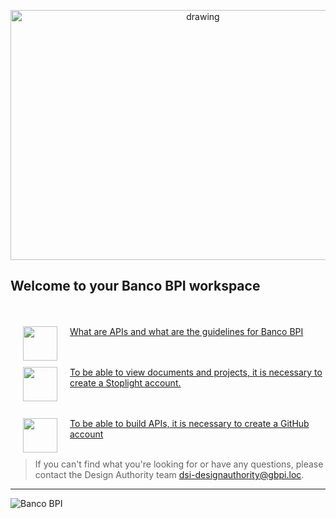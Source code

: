 <p align="center">
  <img src="https://stoplight.io/api/v1/projects/cHJqOjEyMTAzMw/images/FewDetFYfSQ" alt="drawing" height="400" width="600" focus="false"/>
</p>

## Welcome to your Banco BPI workspace

<br><br>
<a href="Whitepaper"><img src="https://stoplight.io/api/v1/projects/cHJqOjY2NDEz/images/DFFUGFAJWAc" align="left" height="55" width="55" focus="false" hspace="20"></a>
[What are APIs and what are the guidelines for Banco BPI](../whitepaper-api.md)
<br>

<br><br>
<a href="Stoplight"><img src="https://stoplight.io/api/v1/projects/cHJqOjEyMTAzMw/images/0Caum0AXLn0" align="left" height="55" width="55" focus="false" hspace="20"></a>
[To be able to view documents and projects, it is necessary to create a Stoplight account.](./docs/2-create-stoplight-account.md)
<br>

<br><br>
<a href="Github"><img src="https://stoplight.io/api/v1/projects/cHJqOjEyMTAzMw/images/NYe5yWNOeuo" align="left" height="55" width="55" focus="false" hspace="20"></a>
[To be able to build APIs, it is necessary to create a GitHub account](./docs/3-create-github-account.md)
<br><br>

<!-- theme: info -->
> If you can't find what you're looking for or have any questions, please contact the Design Authority team dsi-designauthority@gbpi.loc.
---

<!-- focus: false -->
![Banco BPI](https://img.shields.io/badge/2022-Banco%20BPI%20%C2%A9-orange)
